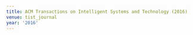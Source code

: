 ```yaml
---
title: ACM Transactions on Intelligent Systems and Technology (2016)
venue: tist_journal
year: '2016'
---
```

